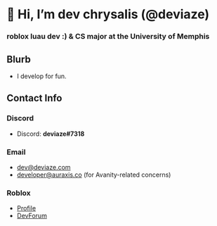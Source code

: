 # 👋 Hi, I’m dev chrysalis (@deviaze)
### roblox luau dev :) & CS major at the University of Memphis
## Blurb
- I develop for fun.
## Contact Info
### **Discord**
- Discord: **deviaze#7318**
### Email
- dev@deviaze.com
- developer@auraxis.co (for Avanity-related concerns)
### Roblox
- [Profile](https://www.roblox.com/users/43338508/profile)
- [DevForum](https://devforum.roblox.com/u/deviaze)
<!---
deviaze/deviaze is a ✨ special ✨ repository because its `README.md` (this file) appears on your GitHub profile.
You can click the Preview link to take a look at your changes.
--->
